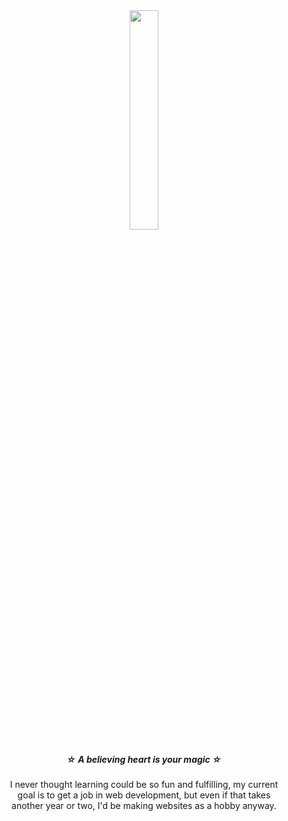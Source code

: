 <div align="center">
	<img style="border-radius: 5px;" src='https://i.ibb.co/yRwR7Ht/4edd2b2c62b662e01f7bfd6fc965990174ef58fd-hq.gif' width="30%">
</div>

<h5 align="center">☆ A believing heart is your magic ☆</h5>

<p align="center" style="max-width: 450px; margin: auto"> 
	I never thought learning could be so fun and fulfilling, my current goal is to get a job in web development, but even if that takes another year or two,  I'd be making websites as a hobby anyway.
</p>

